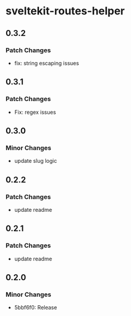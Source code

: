 # sveltekit-routes-helper

## 0.3.2

### Patch Changes

- fix: string escaping issues

## 0.3.1

### Patch Changes

- Fix: regex issues

## 0.3.0

### Minor Changes

- update slug logic

## 0.2.2

### Patch Changes

- update readme

## 0.2.1

### Patch Changes

- update readme

## 0.2.0

### Minor Changes

- 5bbf6f0: Release
